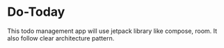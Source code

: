 # Do-Today
This todo management app will use jetpack library like compose, room. It also follow clear architecture pattern.
